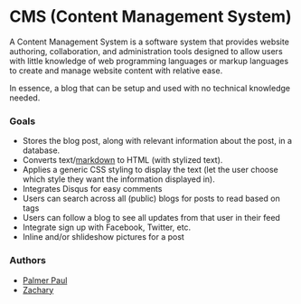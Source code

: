 CMS (Content Management System)
===
A Content Management System is a software system that provides website authoring, collaboration, and administration tools designed to allow users with little knowledge of web programming languages or markup languages to create and manage website content with relative ease.

In essence, a blog that can be setup and used with no technical knowledge needed.

### Goals
- Stores the blog post, along with relevant information about the post, in a database.
- Converts text/[markdown](http://en.wikipedia.org/wiki/Markdown) to HTML (with stylized text).
-	Applies a generic CSS styling to display the text (let the user choose which style they want the information displayed in).
-	Integrates Disqus for easy comments
-	Users can search across all (public) blogs for posts to read based on tags
-	Users can follow a blog to see all updates from that user in their feed
-	Integrate sign up with Facebook, Twitter, etc.
-	Inline and/or shlideshow pictures for a post

### Authors
 - [Palmer Paul](https://github.com/pzp1997)
 - [Zachary](https://github.com/zachary123212)
